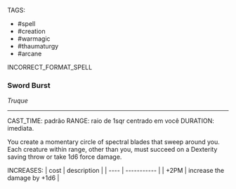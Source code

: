 TAGS:
- #spell
- #creation
- #warmagic
- #thaumaturgy
- #arcane

INCORRECT_FORMAT_SPELL
### Sword Burst
*Truque*
___
CAST_TIME: padrão
RANGE: raio de 1sqr centrado em você
DURATION: imediata.

You create a momentary circle of spectral blades that sweep around you.  
Each creature within range, other than you, must succeed on a Dexterity saving throw or take 1d6 force damage. 

INCREASES:
| cost | description |
| ---- | ----------- |
| +2PM | increase the damage by +1d6 |
